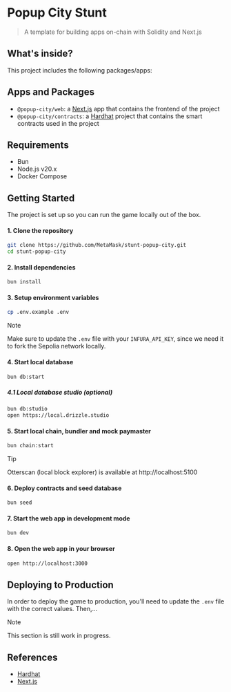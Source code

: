 # Popup City Stunt

> A template for building apps on-chain with Solidity and Next.js

## What's inside?

This project includes the following packages/apps:

## Apps and Packages

- `@popup-city/web`: a [Next.js](https://nextjs.org/) app that contains the frontend of the project
- `@popup-city/contracts`: a [Hardhat](https://hardhat.org/) project that contains the smart contracts used in the project

## Requirements

- Bun
- Node.js v20.x
- Docker Compose

## Getting Started

The project is set up so you can run the game locally out of the box.

#### 1. Clone the repository

```bash
git clone https://github.com/MetaMask/stunt-popup-city.git
cd stunt-popup-city
```

#### 2. Install dependencies

```bash
bun install
```

#### 3. Setup environment variables

```bash
cp .env.example .env
```

> [!NOTE]
> Make sure to update the `.env` file with your `INFURA_API_KEY`, since we need it to fork the Sepolia network locally.

#### 4. Start local database

```bash
bun db:start
```

##### 4.1 Local database studio (optional)

```bash
bun db:studio
open https://local.drizzle.studio
```

#### 5. Start local chain, bundler and mock paymaster

```bash
bun chain:start
```

> [!TIP]
> Otterscan (local block explorer) is available at http://localhost:5100

#### 6. Deploy contracts and seed database

```bash
bun seed
```

#### 7. Start the web app in development mode

```bash
bun dev
```

#### 8. Open the web app in your browser

```bash
open http://localhost:3000
```

## Deploying to Production

In order to deploy the game to production, you'll need to update the `.env` file with the correct values.
Then,...

> [!NOTE]
> This section is still work in progress.

## References

- [Hardhat](https://hardhat.org/)
- [Next.js](https://nextjs.org/)

